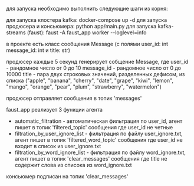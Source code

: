 для запуска необходимо выполнить следующие шаги из корня:

для запуска клостера kafka:
    docker-compose up -d
для запуска продюсера и консьюмера:
    python app/main.py
для запуска kafka-streams (faust):
    faust -A faust_app worker --loglevel=info

в проекте есть класс сообщения Message (с полями user_id: int message_id: int и title: str)

продюсер каждые 5 секунд генерирует собщение Message, где
user_id - рандомное число от 0 до 10
message_id - рандомное число от 0 до 10000
title - пара двух строковых значений, разделенных дефисом, из списка ("apple", "banana", "cherry", "date", "grape", "kiwi", "lemon", "mango", "orange", "pear", "plum", "strawberry", "watermelon")

продюсер отправляет сообщения в топик 'messages'

faust_app реализует 3 функции агента
* automatic_filtration - автоматическая фильтрация по user_id, агент пишет в топик 'filtered_topic' сообщения где user_id не четные
* filtration_by_user_ignore_list - фильтрация по файлу user_ignore.txt, агент пишет в топик 'filtered_word_topic' сообщения где user_id не входит в список из user_ignore.txt
* filtration_by_word_ignore_list - фильтрация по файлу word_ignore.txt, агент пишет в топик 'clear_messages' сообщения где title не содержит слова из списока из word_ignore.txt

консьюмер подписан на топик 'clear_messages'